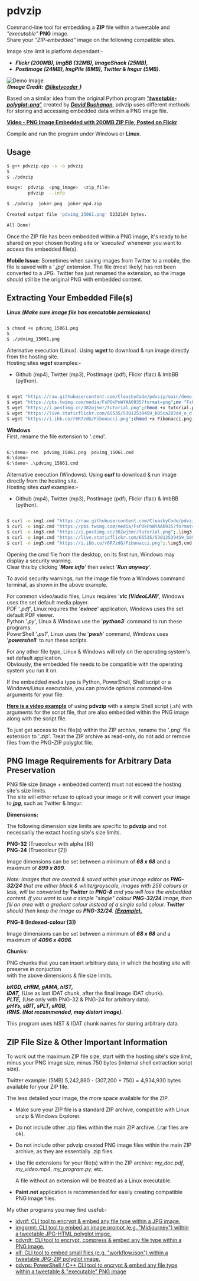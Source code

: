 # pdvzip
Command-line tool for embedding a **ZIP** file within a tweetable and *"executable"* **PNG** image.  
Share your *"ZIP-embedded"* image on the following compatible sites.

Image size limit is platform dependant:-  
* ***Flickr (200MB), ImgBB (32MB), ImageShack (25MB),***
* ***PostImage (24MB), ImgPile (8MB), Twitter & Imgur (5MB).***

![Demo Image](https://github.com/CleasbyCode/pdvzip/blob/main/demo_images/img_dem.png)  
 ***{Image Credit:*** [***@likelycoder*** ](https://twitter.com/likelycoder/status/1616908406874316804)***}***  
 
Based on a similar idea from the original Python program ["***tweetable-polyglot-png***"](https://github.com/DavidBuchanan314/tweetable-polyglot-png) created by [***David Buchanan***](https://www.da.vidbuchanan.co.uk/), pdvzip uses different methods for storing and accessing embedded data within a PNG image file.  

 [**Video - PNG Image Embedded with 200MB ZIP File, Posted on Flickr**](https://youtu.be/5UEaFDjQHuQ)  

Compile and run the program under Windows or **Linux**.

## Usage

```bash
$ g++ pdvzip.cpp -s -o pdvzip
$
$ ./pdvzip

Usage:  pdvzip  <png_image>  <zip_file>
        pdvzip  --info

$ ./pdvzip  joker.png  joker_mp4.zip

Created output file 'pdvimg_15061.png' 5232104 bytes.

All Done!

```

Once the ZIP file has been embedded within a PNG image, it's ready to be shared on your chosen hosting site or '*executed*' whenever you want to access the embedded file(s).

**Mobile Issue**: Sometimes when saving images from Twitter to a mobile, the file is saved with a '*.jpg*' extension. The file (most likely) has not been converted to a JPG. Twitter has just renamed the extension, so the image should still be the original PNG with embedded content.

## Extracting Your Embedded File(s)
**Linux** ***(Make sure image file has executable permissions)***
```bash

$ chmod +x pdvimg_15061.png
$
$ ./pdvimg_15061.png

```  
Alternative execution (Linux).  Using ***wget*** to download & run image directly from the hosting site.  
Hosting sites ***wget*** examples:-  
* Github (mp4), Twitter (mp3), PostImage (pdf), Flickr (flac) & ImbBB (python).
```bash

$ wget "https://raw.githubusercontent.com/CleasbyCode/pdvzip/main/demo_images/img_dem.png";chmod +x img_dem.png;./img_dem.png
$ wget "https://pbs.twimg.com/media/FsPOkPnWYAA0935?format=png";mv "FsPOkPnWYAA0935?format=png" pdv_pic.png;chmod +x pdv_pic.png;./pdv_pic.png
$ wget "https://i.postimg.cc/382wj5mr/tutorial.png";chmod +x tutorial.png;./tutorial.png
$ wget "https://live.staticflickr.com/65535/53012539459_b05ca283d4_o_d.png";mv "53012539459_b05ca283d4_o_d.png" rain.png;chmod +x rain.png;./rain.png
$ wget "https://i.ibb.co/r6R7zdG/Fibonacci.png";chmod +x Fibonacci.png;./Fibonacci.png

```   

**Windows**   
First, rename the file extension to '*.cmd*'.
```bash

G:\demo> ren  pdvimg_15061.png  pdvimg_15061.cmd
G:\demo>
G:\demo> .\pdvimg_15061.cmd

```
Alternative execution (Windows).  Using ***curl*** to download & run image directly from the hosting site.  
Hosting sites ***curl*** examples:-  
* Github (mp4), Twitter (mp3), PostImage (pdf), Flickr (flac) & ImbBB (python).
```bash

$ curl -o img1.cmd "https://raw.githubusercontent.com/CleasbyCode/pdvzip/main/demo_images/img_dem.png";.\img1.cmd
$ curl -o img2.cmd "https://pbs.twimg.com/media/FsPOkPnWYAA0935?format=png";.\img2.cmd
$ curl -o img3.cmd "https://i.postimg.cc/382wj5mr/tutorial.png";.\img3.cmd
$ curl -o img4.cmd "https://live.staticflickr.com/65535/53012539459_b05ca283d4_o_d.png";.\img4.cmd
$ curl -o img5.cmd "https://i.ibb.co/r6R7zdG/Fibonacci.png";.\img5.cmd

```

Opening the cmd file from the desktop, on its first run, Windows may display a security warning.  
Clear this by clicking '***More info***' then select '***Run anyway***'.  

To avoid security warnings, run the image file from a Windows command terminal, as shown in the above example.  

For common video/audio files, Linux requires '***vlc (VideoLAN)***', Windows uses the set default media player.  
PDF '*.pdf*', Linux requires the '***evince***' application, Windows uses the set default PDF viewer.  
Python '*.py*', Linux & Windows use the '***python3***' command to run these programs.  
PowerShell '*.ps1*', Linux uses the '***pwsh***' command, Windows uses '***powershell***' to run these scripts.

For any other file type, Linux & Windows will rely on the operating system's set default application.  
Obviously, the embedded file needs to be compatible with the operating system you run it on.

If the embedded media type is Python, PowerShell, Shell script or a Windows/Linux executable, you can provide optional command-line arguments for your file.

[**Here is a video example**](https://asciinema.org/a/542549) of using **pdvzip** with a simple Shell script (.sh) with arguments for the script file, that are also embedded within the PNG image along with the script file.
  
To just get access to the file(s) within the ZIP archive, rename the '*.png*' file extension to '*.zip*'. Treat the ZIP archive as read-only, do not add or remove files from the PNG-ZIP polyglot file.

## PNG Image Requirements for Arbitrary Data Preservation


PNG file size (image + embedded content) must not exceed the hosting site's size limits.  
The site will either refuse to upload your image or it will convert your image to ***jpg***, such as Twitter & Imgur.

**Dimensions:**

The following dimension size limits are specific to **pdvzip** and not necessarily the extact hosting site's size limits.

**PNG-32** (Truecolour with alpha [6])  
**PNG-24** (Truecolour [2]) 

Image dimensions can be set between a minimum of ***68 x 68*** and a maximum of ***899 x 899***.

*Note: Images that are created & saved within your image editor as **PNG-32/24** that are either
black & white/grayscale, images with 256 colours or less, will be converted by **Twitter** to
**PNG-8** and you will lose the embedded content. If you want to use a simple "single" colour
**PNG-32/24** image, then fill an area with a gradient colour instead of a single solid colour. 
**Twitter** should then keep the image as **PNG-32/24**. [**(Example).**](https://twitter.com/CleasbyCode/status/1694992647121965554)*
    
**PNG-8 (Indexed-colour [3])**

Image dimensions can be set between a minimum of ***68 x 68*** and a maximum of ***4096 x 4096***.
        
**Chunks:**  

PNG chunks that you can insert arbitrary data, in which the hosting site will preserve in conjuction  
with the above dimensions & file size limits.  

***bKGD, cHRM, gAMA, hIST,***  
***IDAT,*** (Use as last IDAT chunk, after the final image IDAT chunk).  
***PLTE,*** (Use only with PNG-32 & PNG-24 for arbitrary data).  
***pHYs, sBIT, sPLT, sRGB,***  
***tRNS. (Not recommended, may distort image).***
  
This program uses hIST & IDAT chunk names for storing arbitrary data.

## ZIP File Size & Other Important Information

To work out the maximum ZIP file size, start with the hosting site's size limit,  
minus your PNG image size, minus 750 bytes (internal shell extraction script size).  
  
Twitter example: (5MB) 5,242,880 - (307,200 + 750) = 4,934,930 bytes available for your ZIP file.  

The less detailed your image, the more space available for the ZIP.

* Make sure your ZIP file is a standard ZIP archive, compatible with Linux unzip & Windows Explorer.
* Do not include other .zip files within the main ZIP archive. (.rar files are ok).
* Do not include other pdvzip created PNG image files within the main ZIP archive, as they are essentially .zip files.
* Use file extensions for your file(s) within the ZIP archive: *my_doc.pdf*, *my_video.mp4*, *my_program.py*, etc.
  
  A file without an extension will be treated as a Linux executable.      
* **Paint.net** application is recommended for easily creating compatible PNG image files.  

My other programs you may find useful:-

* [jdvrif: CLI tool to encrypt & embed any file type within a JPG image.](https://github.com/CleasbyCode/jdvrif)
* [imgprmt: CLI tool to embed an image prompt (e.g. "Midjourney") within a tweetable JPG-HTML polyglot image.](https://github.com/CleasbyCode/imgprmt)
* [pdvrdt: CLI tool to encrypt, compress & embed any file type within a PNG image.](https://github.com/CleasbyCode/pdvrdt)
* [xif: CLI tool to embed small files (e.g. "workflow.json") within a tweetable JPG-ZIP polyglot image.](https://github.com/CleasbyCode/xif)  
* [pdvps: PowerShell / C++ CLI tool to encrypt & embed any file type within a tweetable & "executable" PNG image](https://github.com/CleasbyCode/pdvps)  

##
